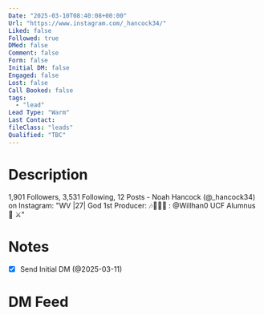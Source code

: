 ```yaml
---
Date: "2025-03-10T08:40:08+00:00"
Url: "https://www.instagram.com/_hancock34/"
Liked: false
Followed: true
DMed: false
Comment: false
Form: false
Initial DM: false
Engaged: false
Lost: false
Call Booked: false
tags:
  - "lead"
Lead Type: "Warm"
Last Contact:
fileClass: "leads"
Qualified: "TBC"
---
```

# Description
1,901 Followers, 3,531 Following, 12 Posts - Noah Hancock (@_hancock34) on Instagram: "WV |27| God 1st
Producer: 🎶👨🏾‍🎨 : @Willhan0
UCF Alumnus 🏈 ⚔️"
# Notes
- [x] Send Initial DM (@2025-03-11)
# DM Feed